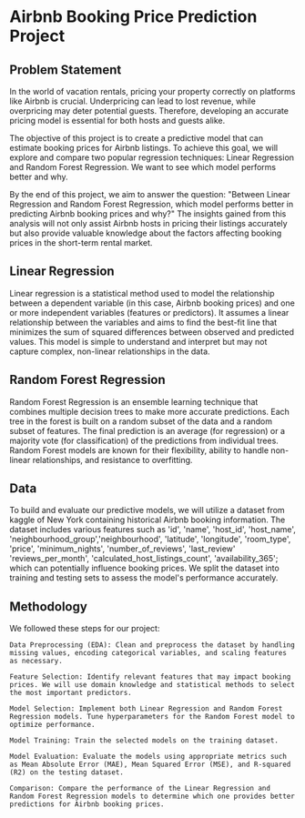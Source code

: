 # Airbnb Booking Price Prediction Project

## Problem Statement

In the world of vacation rentals, pricing your property correctly on platforms like Airbnb is crucial. Underpricing can lead to lost revenue, while overpricing may deter potential guests. Therefore, developing an accurate pricing model is essential for both hosts and guests alike.

The objective of this project is to create a predictive model that can estimate booking prices for Airbnb listings. To achieve this goal, we will explore and compare two popular regression techniques: Linear Regression and Random Forest Regression. We want to see which model performs better and why.

By the end of this project, we aim to answer the question: "Between Linear Regression and Random Forest Regression, which model performs better in predicting Airbnb booking prices and why?" The insights gained from this analysis will not only assist Airbnb hosts in pricing their listings accurately but also provide valuable knowledge about the factors affecting booking prices in the short-term rental market.

## Linear Regression

Linear regression is a statistical method used to model the relationship between a dependent variable (in this case, Airbnb booking prices) and one or more independent variables (features or predictors). It assumes a linear relationship between the variables and aims to find the best-fit line that minimizes the sum of squared differences between observed and predicted values. This model is simple to understand and interpret but may not capture complex, non-linear relationships in the data.

## Random Forest Regression

Random Forest Regression is an ensemble learning technique that combines multiple decision trees to make more accurate predictions. Each tree in the forest is built on a random subset of the data and a random subset of features. The final prediction is an average (for regression) or a majority vote (for classification) of the predictions from individual trees. Random Forest models are known for their flexibility, ability to handle non-linear relationships, and resistance to overfitting.

## Data

To build and evaluate our predictive models, we will utilize a dataset from kaggle of New York containing historical Airbnb booking information. The dataset includes various features such as 'id', 'name', 'host_id', 'host_name', 'neighbourhood_group','neighbourhood', 'latitude', 'longitude', 'room_type', 'price', 'minimum_nights', 'number_of_reviews', 'last_review' 'reviews_per_month', 'calculated_host_listings_count', 'availability_365'; which can potentially influence booking prices. We split the dataset into training and testing sets to assess the model's performance accurately.

## Methodology

We followed these steps for our project:

`Data Preprocessing (EDA): Clean and preprocess the dataset by handling missing values, encoding categorical variables, and scaling features as necessary.`

`Feature Selection: Identify relevant features that may impact booking prices. We will use domain knowledge and statistical methods to select the most important predictors.`

`Model Selection: Implement both Linear Regression and Random Forest Regression models. Tune hyperparameters for the Random Forest model to optimize performance.`

`Model Training: Train the selected models on the training dataset.`

`Model Evaluation: Evaluate the models using appropriate metrics such as Mean Absolute Error (MAE), Mean Squared Error (MSE), and R-squared (R2) on the testing dataset.`

`Comparison: Compare the performance of the Linear Regression and Random Forest Regression models to determine which one provides better predictions for Airbnb booking prices.`
